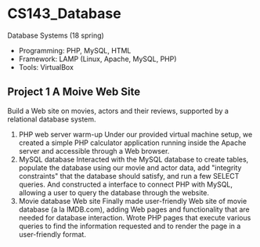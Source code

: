 # CS143_Database
Database Systems (18 spring)
- Programming: PHP, MySQL, HTML
- Framework: LAMP (Linux, Apache, MySQL, PHP)
- Tools: VirtualBox

## Project 1 A Moive Web Site
Build a Web site on movies, actors and their reviews, supported by a relational database system.
1. PHP web server warm-up
Under our provided virtual machine setup, we created a simple PHP calculator application running inside the Apache server and accessible through a Web browser.
2. MySQL database
Interacted with the MySQL database to create tables, populate the database using our movie and actor data, add "integrity constraints" that the database should satisfy, and run a few SELECT queries. And constructed a interface to connect PHP with MySQL, allowing a user to query the database through the website.
3. Movie database Web site
Finally made user-friendly Web site of movie database (a la IMDB.com), adding Web pages and functionality that are needed for database interaction. Wrote PHP pages that execute various queries to find the information requested and to render the page in a user-friendly format.